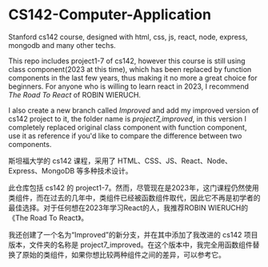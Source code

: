 # CS142-Computer-Application
Stanford cs142 course, designed with html, css, js, react, node, express, mongodb and many other techs.

This repo includes project1-7 of cs142, however this course is still using class component(2023 at this time), which has been replaced by function components in the last few years, 
thus making it no more a great choice for beginners.
For anyone who is willing to learn react in 2023, I recommend _The Road To React_ of ROBIN WIERUCH.

I also create a new branch called _Improved_ and add my improved version of cs142 project to it, the folder name is _project7_improved_, in this version I completely replaced
original class component with function component, use it as reference if you'd like to compare the difference between two components.

斯坦福大学的 cs142 课程，采用了 HTML、CSS、JS、React、Node、Express、MongoDB 等多种技术设计。

此仓库包括 cs142 的 project1-7。然而，尽管现在是2023年，这门课程仍然使用类组件，而在过去的几年中，类组件已经被函数组件取代，因此它不再是初学者的最佳选择。对于任何想在2023年学习React的人，我推荐ROBIN WIERUCH的《The Road To React》。

我还创建了一个名为“Improved”的新分支，并在其中添加了我改进的 cs142 项目版本，文件夹的名称是 project7_improved。在这个版本中，我完全用函数组件替换了原始的类组件，如果你想比较两种组件之间的差异，可以参考它。
